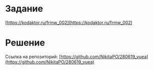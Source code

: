 # Задание

[https://kodaktor.ru/frmw_002](https://kodaktor.ru/frmw_002)

# Решение

Ссылка на репозиторий: [https://github.com/NikitaPO/280619_vuea](https://github.com/NikitaPO/280619_vuea)
